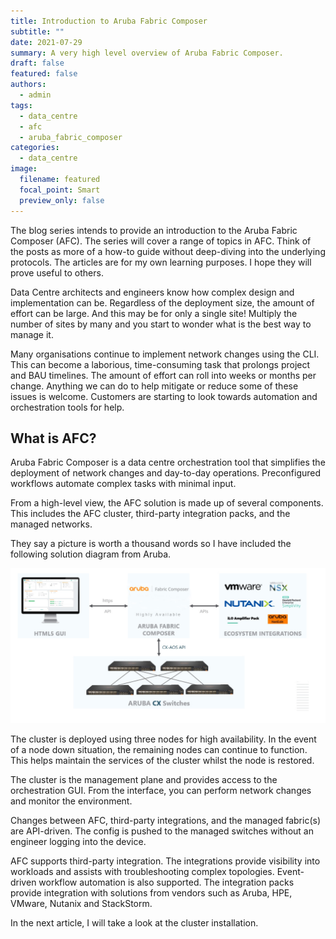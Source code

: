 ```yaml
---
title: Introduction to Aruba Fabric Composer
subtitle: ""
date: 2021-07-29
summary: A very high level overview of Aruba Fabric Composer.
draft: false
featured: false
authors:
  - admin
tags:
  - data_centre
  - afc
  - aruba_fabric_composer
categories:
  - data_centre
image:
  filename: featured
  focal_point: Smart
  preview_only: false
---
```

<!-- Google Tag Manager -->
<script>(function(w,d,s,l,i){w[l]=w[l]||[];w[l].push({'gtm.start':
new Date().getTime(),event:'gtm.js'});var f=d.getElementsByTagName(s)[0],
j=d.createElement(s),dl=l!='dataLayer'?'&l='+l:'';j.async=true;j.src=
'https://www.googletagmanager.com/gtm.js?id='+i+dl;f.parentNode.insertBefore(j,f);
})(window,document,'script','dataLayer','GTM-NWHJDNP');</script>
<!-- End Google Tag Manager -->

The blog series intends to provide an introduction to the Aruba Fabric Composer (AFC). The series will cover a range of topics in AFC. Think of the posts as more of a how-to guide without deep-diving into the underlying protocols. The articles are for my own learning purposes. I hope they will prove useful to others.

Data Centre architects and engineers know how complex design and implementation can be. Regardless of the deployment size, the amount of effort can be large. And this may be for only a single site! Multiply the number of sites by many and you start to wonder what is the best way to manage it.

Many organisations continue to implement network changes using the CLI. This can become a laborious, time-consuming task that prolongs project and BAU timelines. The amount of effort can roll into weeks or months per change. Anything we can do to help mitigate or reduce some of these issues is welcome. Customers are starting to look towards automation and orchestration tools for help.

## What is AFC?

Aruba Fabric Composer is a data centre orchestration tool that simplifies the deployment of network changes and day-to-day operations. Preconfigured workflows automate complex tasks with minimal input.

From a high-level view, the AFC solution is made up of several components. This includes the AFC cluster, third-party integration packs, and the managed networks.

They say a picture is worth a thousand words so I have included the following solution diagram from Aruba.

![](afc-1-sol-overview.png "AFC Solution Overview")

The cluster is deployed using three nodes for high availability. In the event of a node down situation, the remaining nodes can continue to function. This helps maintain the services of the cluster whilst the node is restored.

The cluster is the management plane and provides access to the orchestration GUI. From the interface, you can perform network changes and monitor the environment.

Changes between AFC, third-party integrations, and the managed fabric(s) are API-driven. The config is pushed to the managed switches without an engineer logging into the device.

AFC supports third-party integration. The integrations provide visibility into workloads and assists with troubleshooting complex topologies. Event-driven workflow automation is also supported. The integration packs provide integration with solutions from vendors such as Aruba, HPE, VMware, Nutanix and StackStorm.

In the next article, I will take a look at the cluster installation.
